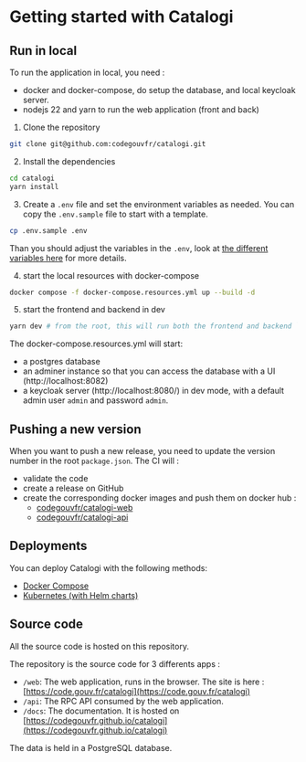 # Getting started with Catalogi

## Run in local

To run the application in local, you need :
- docker and docker-compose, do setup the database, and local keycloak server.
- nodejs 22 and yarn to run the web application (front and back)


1. Clone the repository

```bash
git clone git@github.com:codegouvfr/catalogi.git
```   

2. Install the dependencies

```bash
cd catalogi
yarn install
```

3. Create a `.env` file and set the environment variables as needed. You can copy the `.env.sample` file to start with a template.

```bash
cp .env.sample .env
```

Than you should adjust the variables in the `.env`, look at [the different variables here](6-env-variables-and-customization.md) for more details.

4. start the local resources with docker-compose

```bash
docker compose -f docker-compose.resources.yml up --build -d
```

5. start the frontend and backend in dev

```bash
yarn dev # from the root, this will run both the frontend and backend `yarn dev`
```


The docker-compose.resources.yml will start: 
- a postgres database
- an adminer instance so that you can access the database with a UI (http://localhost:8082)
- a keycloak server (http://localhost:8080/) in dev mode, with a default admin user `admin` and password `admin`.

## Pushing a new version

When you want to push a new release, you need to update the version number in the root `package.json`.
The CI will :
- validate the code
- create a release on GitHub
- create the corresponding docker images and push them on docker hub : 
  - [codegouvfr/catalogi-web](https://hub.docker.com/r/codegouvfr/catalogi-web/tags)
  - [codegouvfr/catalogi-api](https://hub.docker.com/r/codegouvfr/catalogi-api/tags)

## Deployments

You can deploy Catalogi with the following methods:

- [Docker Compose](4-deploying-with-docker-compose.md)
- [Kubernetes (with Helm charts)](5-deploying-with-kubernetes.md)


## Source code

All the source code is hosted on this repository.

The repository is the source code for 3 differents apps :

* `/web`: The web application, runs in the browser. The site is here : [https://code.gouv.fr/catalogi](https://code.gouv.fr/catalogi)
* `/api`: The RPC API consumed by the web application.
* `/docs`: The documentation. It is hosted on [https://codegouvfr.github.io/catalogi](https://codegouvfr.github.io/catalogi)

The data is held in a PostgreSQL database.
